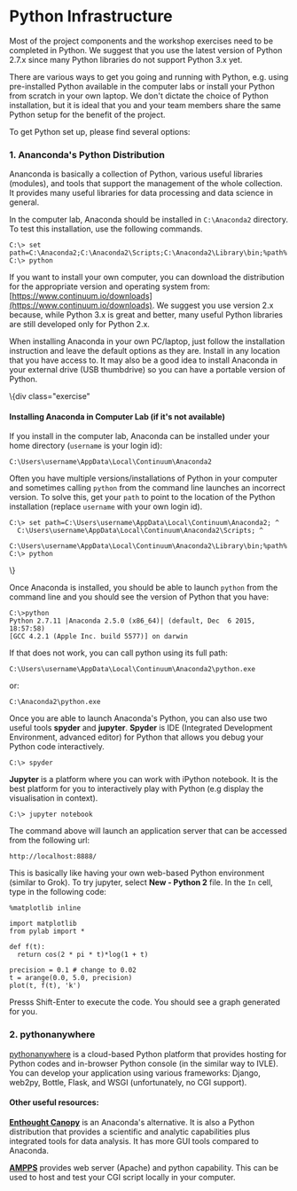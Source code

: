 # Python Infrastructure

Most of the project components and the workshop exercises need to be completed in Python.
We suggest that you use the latest version of Python 2.7.x since many Python libraries do not
support Python 3.x yet.

There are various ways to get you going and running with Python, e.g. using pre-installed Python
available in the computer labs or install your Python from scratch in your own laptop.
We don't dictate the choice of Python installation, but it is ideal that you and your team members share the same Python setup for the benefit of the project.

To get Python set up, please find several options:

### 1. Ananconda's Python Distribution

Ananconda is basically a collection of Python, various useful libraries (modules),
and tools that support the management of the whole collection. It provides many useful libraries for data processing and data science in general.

In the computer lab, Anaconda should be installed in `C:\Anaconda2` directory. To test this installation, use the following commands.

    C:\> set path=C:\Anaconda2;C:\Anaconda2\Scripts;C:\Anaconda2\Library\bin;%path%
    C:\> python

If you want to install your own computer, you can download the distribution for the appropriate version and operating system from: [https://www.continuum.io/downloads](https://www.continuum.io/downloads). We suggest you use version 2.x because, while Python 3.x is great and better,
many useful Python libraries are still developed only for Python 2.x.

When installing Anaconda in your own PC/laptop, just follow the installation instruction and leave the default options as they are. Install in any location that you have access to. It may also be a good idea to install Anaconda in your external drive (USB thumbdrive) so you can have a portable version of Python.

\\{div class="exercise"

#### Installing Anaconda in Computer Lab (if it's not available)

If you install in the computer lab, Anaconda can be installed under your home directory (`username` is your login id):

    C:\Users\username\AppData\Local\Continuum\Anaconda2

Often you have multiple versions/installations of Python in your computer and
sometimes calling `python` from the command line launches an incorrect version. To solve this,
get your `path` to point to the location of the Python installation (replace `username` with your own login id).

    C:\> set path=C:\Users\username\AppData\Local\Continuum\Anaconda2; ^
      C:\Users\username\AppData\Local\Continuum\Anaconda2\Scripts; ^
      C:\Users\username\AppData\Local\Continuum\Anaconda2\Library\bin;%path%
    C:\> python

\\}

Once Anaconda is installed, you should be able to launch `python` from the command line
and you should see the version of Python that you have:

    C:\>python
    Python 2.7.11 |Anaconda 2.5.0 (x86_64)| (default, Dec  6 2015, 18:57:58)
    [GCC 4.2.1 (Apple Inc. build 5577)] on darwin

If that does not work, you can call python using its full path:

    C:\Users\username\AppData\Local\Continuum\Anaconda2\python.exe

or:

    C:\Anaconda2\python.exe

Once you are able to launch Anaconda's Python, you can also use two useful tools **spyder**
and **jupyter**. **Spyder** is IDE (Integrated Development Environment, advanced editor) for Python that allows you debug your Python code interactively.

    C:\> spyder

**Jupyter** is a platform where you can work with iPython notebook.
It is the best platform for you to interactively play with Python (e.g display the visualisation in context).

    C:\> jupyter notebook

The command above will launch an application server that can be accessed from the following url:

    http://localhost:8888/

This is basically like having your own web-based Python environment (similar to Grok). To try jupyter, select **New - Python 2** file. In the `In` cell, type in the following code:

    %matplotlib inline

    import matplotlib
    from pylab import *

    def f(t):
      return cos(2 * pi * t)*log(1 + t)

    precision = 0.1 # change to 0.02
    t = arange(0.0, 5.0, precision)
    plot(t, f(t), 'k')

Presss Shift-Enter to execute the code. You should see a graph generated for you.

### 2. pythonanywhere

[pythonanywhere](https://www.pythonanywhere.com) is a cloud-based Python platform that provides hosting for Python codes and in-browser Python console (in the similar way to IVLE). You can develop your application using various frameworks: Django, web2py, Bottle, Flask, and WSGI (unfortunately, no CGI support).

#### Other useful resources:

**[Enthought Canopy](https://store.enthought.com/)** is an Anaconda's alternative. It is also a Python distribution that
provides a scientific and analytic capabilities plus integrated tools for data analysis. It has more GUI tools compared to Anaconda.

**[AMPPS](http://ampps.com/)** provides web server (Apache) and python capability. This can be used to host and test your CGI script locally in your computer.

